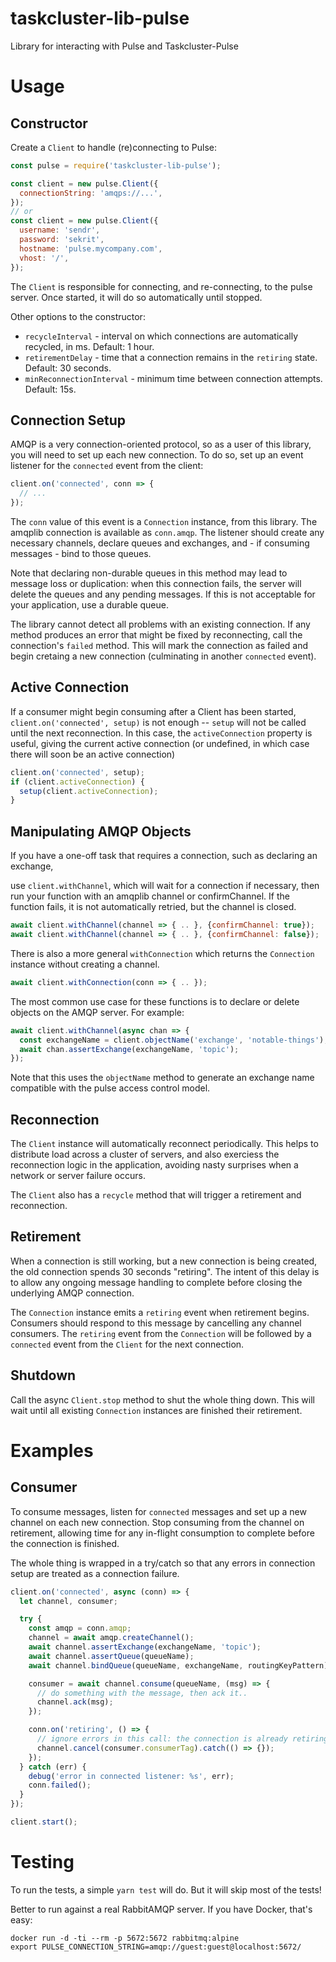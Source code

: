 # taskcluster-lib-pulse

Library for interacting with Pulse and Taskcluster-Pulse

# Usage

## Constructor

Create a `Client` to handle (re)connecting to Pulse:

```javascript
const pulse = require('taskcluster-lib-pulse');

const client = new pulse.Client({
  connectionString: 'amqps://...',
});
// or
const client = new pulse.Client({
  username: 'sendr',
  password: 'sekrit',
  hostname: 'pulse.mycompany.com',
  vhost: '/',
});
```

The `Client` is responsible for connecting, and re-connecting, to the pulse
server. Once started, it will do so automatically until stopped.

Other options to the constructor:

 * `recycleInterval` - interval on which connections are automatically recycled, in ms.  Default: 1 hour.
 * `retirementDelay` - time that a connection remains in the `retiring` state. Default: 30 seconds.
 * `minReconnectionInterval` - minimum time between connection attempts. Default: 15s.

## Connection Setup

AMQP is a very connection-oriented protocol, so as a user of this library, you
will need to set up each new connection.  To do so, set up an event listener
for the `connected` event from the client:

```javascript
client.on('connected', conn => {
  // ...
});
```

The `conn` value of this event is a `Connection` instance, from this library.
The amqplib connection is available as `conn.amqp`. The listener should create
any necessary channels, declare queues and exchanges, and - if consuming
messages - bind to those queues.

Note that declaring non-durable queues in this method may lead to message loss
or duplication: when this connection fails, the server will delete the queues
and any pending messages.  If this is not acceptable for your application, use a
durable queue.

The library cannot detect all problems with an existing connection.  If any
method produces an error that might be fixed by reconnecting, call the
connection's `failed` method.  This will mark the connection as failed and
begin cretaing a new connection (culminating in another `connected` event).

## Active Connection

If a consumer might begin consuming after a Client has been started,
`client.on('connected', setup)` is not enough -- `setup` will not be called
until the next reconnection.  In this case, the `activeConnection` property is
useful, giving the current active connection (or undefined, in which case there
will soon be an active connection)

```javascript
client.on('connected', setup);
if (client.activeConnection) {
  setup(client.activeConnection);
}
```

## Manipulating AMQP Objects

If you have a one-off task that requires a connection, such as declaring an
exchange,

use `client.withChannel`, which will wait for a connection if necessary, then
run your function with an amqplib channel or confirmChannel. If the function
fails, it is not automatically retried, but the channel is closed.

```javascript
await client.withChannel(channel => { .. }, {confirmChannel: true});
await client.withChannel(channel => { .. }, {confirmChannel: false});
```

There is also a more general `withConnection` which returns the `Connection`
instance without creating a channel.

```javascript
await client.withConnection(conn => { .. });
```

The most common use case for these functions is to declare or delete objects on
the AMQP server. For example:

```javascript
await client.withChannel(async chan => {
  const exchangeName = client.objectName('exchange', 'notable-things');
  await chan.assertExchange(exchangeName, 'topic');
});
```

Note that this uses the `objectName` method to generate an exchange name
compatible with the pulse access control model.

## Reconnection

The `Client` instance will automatically reconnect periodically. This helps
to distribute load across a cluster of servers, and also exerciess the
reconnection logic in the application, avoiding nasty surprises when a network
or server failure occurs.

The `Client` also has a `recycle` method that will trigger a retirement and
reconnection.

## Retirement

When a connection is still working, but a new connection is being created, the
old connection spends 30 seconds "retiring". The intent of this delay is to
allow any ongoing message handling to complete before closing the underlying
AMQP connection.

The `Connection` instance emits a `retiring` event when retirement begins.
Consumers should respond to this message by cancelling any channel consumers.
The `retiring` event from the `Connection` will be followed by a
`connected` event from the `Client` for the next connection.

## Shutdown

Call the async `Client.stop` method to shut the whole thing down. This will
wait until all existing `Connection` instances are finished their retirement.

# Examples

## Consumer

To consume messages, listen for `connected` messages and set up a new
channel on each new connection.  Stop consuming from the channel on retirement,
allowing time for any in-flight consumption to complete before the connection
is finished.

The whole thing is wrapped in a try/catch so that any errors in connection
setup are treated as a connection failure.


```javascript
client.on('connected', async (conn) => {
  let channel, consumer;

  try {
    const amqp = conn.amqp;
    channel = await amqp.createChannel();
    await channel.assertExchange(exchangeName, 'topic');
    await channel.assertQueue(queueName);
    await channel.bindQueue(queueName, exchangeName, routingKeyPattern);

    consumer = await channel.consume(queueName, (msg) => {
      // do something with the message, then ack it..
      channel.ack(msg);
    });

    conn.on('retiring', () => {
      // ignore errors in this call: the connection is already retiring..
      channel.cancel(consumer.consumerTag).catch(() => {});
    });
  } catch (err) {
    debug('error in connected listener: %s', err);
    conn.failed();
  }
});

client.start();
```

# Testing

To run the tests, a simple `yarn test` will do.  But it will skip most of the tests!

Better to run against a real RabbitAMQP server.  If you have Docker, that's easy:

```
docker run -d -ti --rm -p 5672:5672 rabbitmq:alpine
export PULSE_CONNECTION_STRING=amqp://guest:guest@localhost:5672/
```
